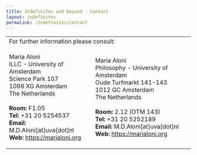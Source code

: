 ```yaml
---
title: Indefinites and beyond - Contact
layout: indefinites
permalink: /Indefinites/contact
---
```


<table>
  <td colspan="2">
    For further information please consult:
  </td>
  <tr>
    <td>
      <p>
        Maria Aloni<br/>
        ILLC - University of Amsterdam<br/>
        Science Park 107<br/>
        1098 XG Amsterdam <br/>
        The Netherlands<br/><br/>
        <b>Room:</b> F1.05<br/>
        <b>Tel:</b> +31 20 5254537<br/>
        <b>Email:</b> M.D.Aloni[at]uva[dot]nl<br/>
        <b>Web: </b><a href="https://www.marialoni.org">https://marialoni.org</a>
      </p> 
    </td>
    <td> 
      <p>
        Maria Aloni<br/>
        Philosophy - University of Amsterdam<br/>
        Oude Turfmarkt 141-143<br/>
        1012 GC Amsterdam<br/>
        The Netherlands<br/><br/>
        <b>Room:</b> 2.12 (OTM 143)<br/>
        <b>Tel:</b> +31 20 5252189<br/>
        <b>Email:</b> M.D.Aloni[at]uva[dot]nl<br/>
        <b>Web: </b><a href="https://www.marialoni.org">https://marialoni.org</a>
      </p>
    </td>
  </tr>
</table>
